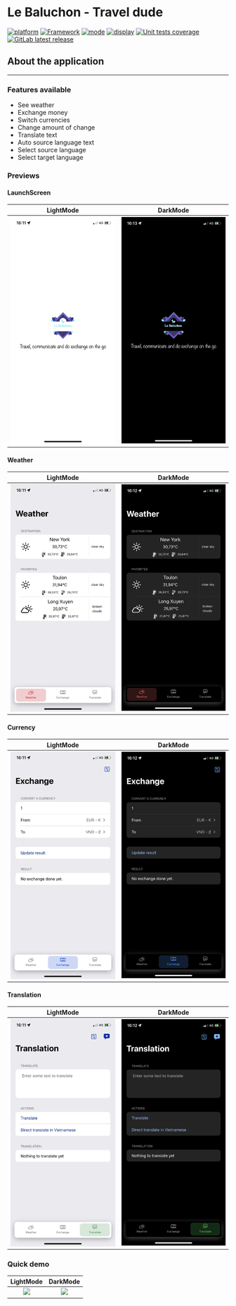 # Le Baluchon - Travel dude

[![platform](https://img.shields.io/badge/-iOS%2014%20%7C%20iOS%2015%20%7C%20iOS%2016-green?style=plastic&logo=apple)](https://img.shields.io/badge/platform-iOS%2014%20%7C%20iOS%2015%20%7C%20iOS%2016-green?style=plastic&logo=apple) [![Framework](https://img.shields.io/badge/framework-SwiftUI-orange?style=plastic)](https://img.shields.io/badge/framework-SwiftUI-orange?style=plastic)
[![mode](https://img.shields.io/badge/mode-light%20%7C%20dark-informational?style=plastic)](https://img.shields.io/badge/mode-light%20%7C%20dark-informational?style=plastic) [![display](https://img.shields.io/badge/display-portrait%20%7C%20landscape-informational?style=plastic)](https://img.shields.io/badge/display-portrait%20%7C%20landscape-informational?style=plastic)
[![Unit tests coverage](https://img.shields.io/badge/coverage-94%25-green?style=plastic)](https://img.shields.io/badge/coverage-94%25-green?style=plastic) [![GitLab latest release](https://img.shields.io/badge/version-v1.0-blue?style=plastic)](https://github.com/BabyGeek/projet-9-le-baluchon/releases)



## About the application
---
### Features available
- See weather
- Exchange money
- Switch currencies
- Change amount of change
- Translate text
- Auto source language text
- Select source language 
- Select target language

### Previews

#### LaunchScreen
LightMode            |  DarkMode
:-------------------------:|:-------------------------:
![](images/launchScreen_l.PNG)  |  ![](images/launchScreen_d.PNG)

#### Weather
LightMode            |  DarkMode
:-------------------------:|:-------------------------:
![](images/weather_l.PNG)  |  ![](images/weather_d.PNG)

#### Currency
LightMode            |  DarkMode
:-------------------------:|:-------------------------:
![](images/currency_l.PNG)  |  ![](images/currency_d.PNG)

#### Translation
LightMode            |  DarkMode
:-------------------------:|:-------------------------:
![](images/translation_l.PNG)  |  ![](images/translation_d.PNG)

### Quick demo
LightMode            |  DarkMode
:-------------------------:|:-------------------------:
![](videos/demo_l.gif) | ![](videos/demo_d.gif)